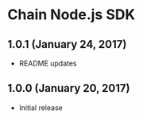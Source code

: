 # Chain Node.js SDK

## 1.0.1 (January 24, 2017)

* README updates

## 1.0.0 (January 20, 2017)

* Initial release
